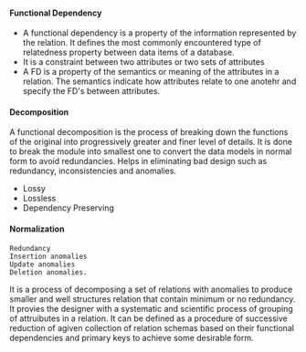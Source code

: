 #### Functional Dependency
* A functional dependency is a property of the information represented by the relation. It defines the most commonly encountered type of relatedness property between data items of a database.
* It is a constraint between two attributes or two sets of attributes
* A FD is a property of the semantics or meaning of the attributes in a relation. The semantics indicate how attributes relate to one anotehr and specify the FD's between attributes.

#### Decomposition
A functional decomposition is the process of breaking down the functions of the original into progressively greater and finer level of details. It is done to break the module into smallest one to convert the data models in normal form to avoid redundancies. Helps in eliminating bad design such as redundancy, inconsistencies and anomalies.
* Lossy
* Lossless
* Dependency Preserving

#### Normalization
```
Redundancy
Insertion anomalies
Update anomalies
Deletion anomalies.
```
It is a process of decomposing a set of relations with anomalies to produce smaller and well structures relation that contain minimum or no redundancy. It provies the designer with a systematic and scientific process of grouping of attruibutes in a relation.
It can be defined as a procedure of successive reduction of agiven collection of relation schemas based on their functional dependencies and primary keys to achieve some desirable form.